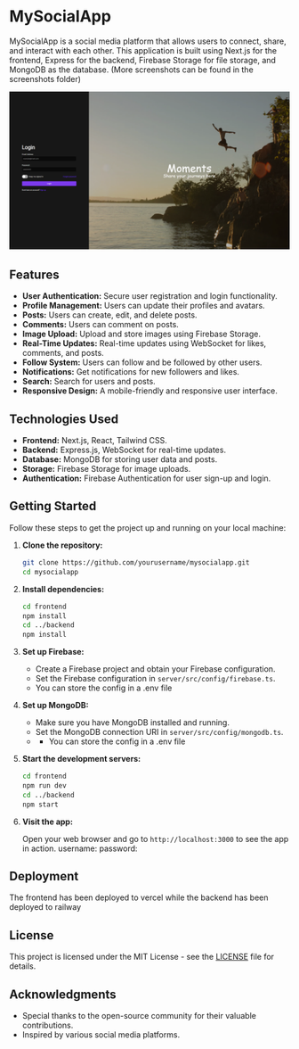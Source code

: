# MySocialApp

MySocialApp is a social media platform that allows users to connect, share, and interact with each other. This application is built using Next.js for the frontend, Express for the backend, Firebase Storage for file storage, and MongoDB as the database. (More screenshots can be found in the screenshots folder)

![MySocialApp Screenshot](./screenshots/1.png)

## Features

- **User Authentication:** Secure user registration and login functionality.
- **Profile Management:** Users can update their profiles and avatars.
- **Posts:** Users can create, edit, and delete posts.
- **Comments:** Users can comment on posts.
- **Image Upload:** Upload and store images using Firebase Storage.
- **Real-Time Updates:** Real-time updates using WebSocket for likes, comments, and posts.
- **Follow System:** Users can follow and be followed by other users.
- **Notifications:** Get notifications for new followers and likes.
- **Search:** Search for users and posts.
- **Responsive Design:** A mobile-friendly and responsive user interface.

## Technologies Used

- **Frontend:** Next.js, React, Tailwind CSS.
- **Backend:** Express.js, WebSocket for real-time updates.
- **Database:** MongoDB for storing user data and posts.
- **Storage:** Firebase Storage for image uploads.
- **Authentication:** Firebase Authentication for user sign-up and login.

## Getting Started

Follow these steps to get the project up and running on your local machine:

1. **Clone the repository:**

    ```bash
    git clone https://github.com/yourusername/mysocialapp.git
    cd mysocialapp
    ```

2. **Install dependencies:**

    ```bash
    cd frontend
    npm install
    cd ../backend
    npm install
    ```

3. **Set up Firebase:**

    - Create a Firebase project and obtain your Firebase configuration.
    - Set the Firebase configuration in `server/src/config/firebase.ts`.
    - You can store the config in a .env file

4. **Set up MongoDB:**

    - Make sure you have MongoDB installed and running.
    - Set the MongoDB connection URI in `server/src/config/mongodb.ts`.
    - - You can store the config in a .env file

5. **Start the development servers:**

    ```bash
    cd frontend
    npm run dev
    cd ../backend
    npm start
    ```

6. **Visit the app:**

    Open your web browser and go to `http://localhost:3000` to see the app in action.
   username:
   password:

## Deployment

The frontend has been deployed to vercel while the backend has been deployed to railway

## License

This project is licensed under the MIT License - see the [LICENSE](LICENSE) file for details.

## Acknowledgments

- Special thanks to the open-source community for their valuable contributions.
- Inspired by various social media platforms.
